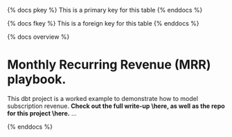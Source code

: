 {% docs pkey %}
This is a primary key for this table
{% enddocs %}

{% docs fkey %}
This is a foreign key for this table
{% enddocs %}

{% docs overview %}
# Monthly Recurring Revenue (MRR) playbook.
This dbt project is a worked example to demonstrate how to model subscription
revenue. **Check out the full write-up \here,
as well as the repo for this project \here.**
...

{% enddocs %}
